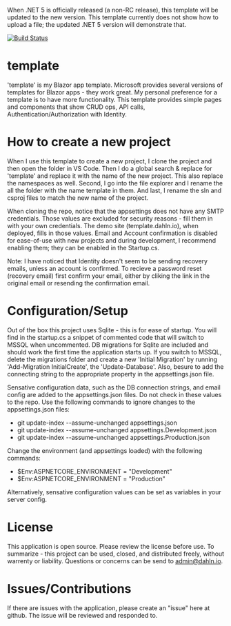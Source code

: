 When .NET 5 is officially released (a non-RC release), this template will be updated to the new version. This template currently does not show how to upload a file; the updated .NET 5 version will demonstrate that.

[![Build Status](https://dev.azure.com/dahln/template/_apis/build/status/template%20CI%20build?branchName=master)](https://dev.azure.com/dahln/template/_build/latest?definitionId=18&branchName=master)

# template

'template' is my Blazor app template. Microsoft provides several versions of templates for Blazor apps - they work great. My personal preference for a template is to have more functionality. This template provides simple pages and components that show CRUD ops, API calls, Authentication/Authorization with Identity.

# How to create a new project
When I use this template to create a new project, I clone the project and then open the folder in VS Code. Then I do a global search & replace for 'template' and replace it with the name of the new project. This also replace the namespaces as well. Second, I go into the file explorer and I rename the all the folder with the name template in them. And last, I rename the sln and csproj files to match the new name of the project.

When cloning the repo, notice that the appsettings does not have any SMTP credentials. Those values are excluded for security reasons - fill them in with your own credentials. The demo site (template.dahln.io), when deployed, fills in those values. Email and Account confirmation is disabled for ease-of-use with new projects and during development, I recommend enabling them; they can be enabled in the Startup.cs.

Note: I have noticed that Identity doesn't seem to be sending recovery emails, unless an account is confirmed. To recieve a password reset (recovery email) first confirm your email, either by cliking the link in the original email or resending the confirmation email.

# Configuration/Setup

Out of the box this project uses Sqlite - this is for ease of startup. You will find in the startup.cs a snippet of commented code that will switch to MSSQL when uncommented. DB migrations for Sqlite are included and should work the first time the application starts up. If you switch to MSSQL, delete the migrations folder and create a new 'Initial Migration' by running 'Add-Migration InitialCreate', the 'Update-Database'. Also, besure to add the connecting string to the appropriate property in the appsettings.json file.

Sensative configuration data, such as the DB connection strings, and email config are added to the appsettings.json files. Do not check in these values to the repo. Use the following commands to ignore changes to the appsettings.json files:

* git update-index --assume-unchanged appsettings.json
* git update-index --assume-unchanged appsettings.Development.json	
* git update-index --assume-unchanged appsettings.Production.json

Change the environment (and appsettings loaded) with the following commands:
* $Env:ASPNETCORE_ENVIRONMENT = "Development"
* $Env:ASPNETCORE_ENVIRONMENT = "Production"

Alternatively, sensative configuration values can be set as variables in your server config.

# License

This application is open source. Please review the license before use. To summarize - this project can be used, closed, and distributed freely, without warrenty or liability. Questions or concerns can be send to admin@dahln.io.

# Issues/Contributions

If there are issues with the application, please create an "issue" here at github. The issue will be reviewed and responded to.
